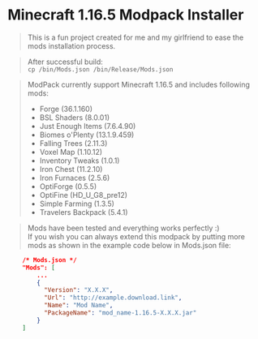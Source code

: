 # Minecraft 1.16.5 Modpack Installer

> This is a fun project created for me and my girlfriend to ease the mods installation process.

> After successful build:  
> ```cp /bin/Mods.json /bin/Release/Mods.json```

> ModPack currently support Minecraft 1.16.5 and includes following mods:
>  - Forge (36.1.160)
>  - BSL Shaders (8.0.01)
>  - Just Enough Items (7.6.4.90)
>  - Biomes o'Plenty (13.1.9.459)
>  - Falling Trees (2.11.3)
>  - Voxel Map (1.10.12)
>  - Inventory Tweaks (1.0.1)
>  - Iron Chest (11.2.10)
>  - Iron Furnaces (2.5.6)
>  - OptiForge (0.5.5)
>  - OptiFine (HD_U_G8_pre12)
>  - Simple Farming (1.3.5)
>  - Travelers Backpack (5.4.1)

> Mods have been tested and everything works perfectly :)  
> If you wish you can always extend this modpack by putting more mods as shown in the example code below in Mods.json file:
```json
    /* Mods.json */
    "Mods": [
        ...
        {
          "Version": "X.X.X",
          "Url": "http://example.download.link",
          "Name": "Mod Name",
          "PackageName": "mod_name-1.16.5-X.X.X.jar"
        }
    ]
```
